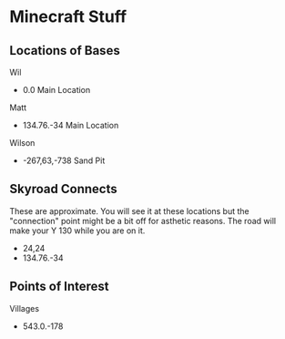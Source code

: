 # Minecraft Stuff

## Locations of Bases

Wil
* 0.0 Main Location

Matt
* 134.76.-34 Main Location

Wilson 
* -267,63,-738 Sand Pit

## Skyroad Connects

These are approximate. You will see it at these locations but the "connection" point might be a bit off for asthetic reasons. The road will make your Y 130 while you are on it.

* 24,24
* 134.76.-34

## Points of Interest

Villages
* 543.0.-178
